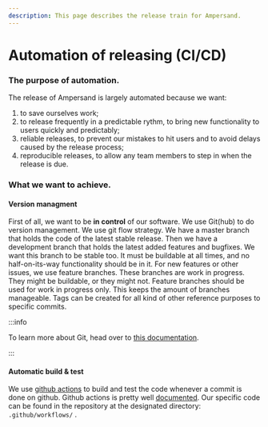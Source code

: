 ```yaml
---
description: This page describes the release train for Ampersand.
---
```


# Automation of releasing \(CI/CD\)

### The purpose of automation.

The release of Ampersand is largely automated because we want:

1. to save ourselves work;
2. to release frequently in a predictable rythm, to bring new functionality to users quickly and predictably;
3. reliable releases, to prevent our mistakes to hit users and to avoid delays caused by the release process;
4. reproducible releases, to allow any team members to step in when the release is due.

### What we want to achieve.

#### Version managment

First of all, we want to be **in control** of our software. We use Git\(hub\) to do version management.  We use git flow strategy. We have a master branch that holds the code of the latest stable release. Then we have a development branch that holds the latest added features and bugfixes. We want this branch to be stable too. It must be buildable at all times, and no half-on-its-way functionality should be in it. For new features or other issues, we use feature branches. These branches are work in progress. They might be buildable, or they might not. Feature branches should be used for work in progress only. This keeps the amount of branches manageable. Tags can be created for all kind of other reference purposes to specific commits.

:::info

To learn more about Git, head over to [this documentation](https://git-scm.com/).

:::

#### Automatic build & test

We use [github actions](https://github.com/features/actions) to build and test the code whenever a commit is done on github. Github actions is pretty well [documented](https://docs.github.com/en/actions). Our specific code can be found in the repository at the designated directory:  `.github/workflows/` . 



